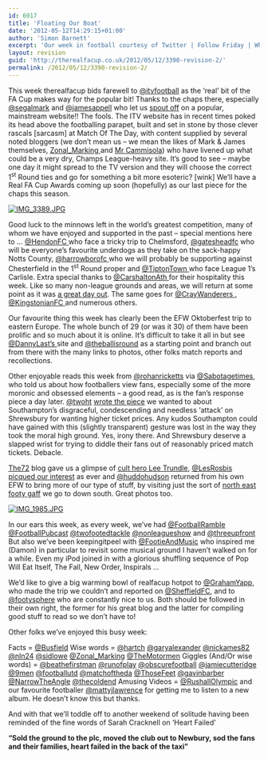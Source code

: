 ```yaml
---
id: 6917
title: 'Floating Our Boat'
date: '2012-05-12T14:29:15+01:00'
author: 'Simon Barnett'
excerpt: 'Our week in football courtesy of Twitter | Follow Friday | What we enjoyed this week | keepingitpeel | What''s up next? | Who made us chuckle | Thanks to a few (actually more than a few) | Do have a mooch round the site'
layout: revision
guid: 'http://therealfacup.co.uk/2012/05/12/3390-revision-2/'
permalink: /2012/05/12/3390-revision-2/
---
```


This week therealfacup bids farewell to [@itvfootball](http://twitter.com/itvfootball) as the ‘real’ bit of the FA Cup makes way for the popular bit! Thanks to the chaps there, especially [@segalmark](http://twitter.com/segalmark) and [@jamesappell](http://twitter.com/jamesappell) who let us [spout off](http://www.itv.com/sport/football/facup/) on a popular, mainstream website!! The fools. The ITV website has in recent times poked its head above the footballing parapet, built and set in stone by those clever rascals \[sarcasm\] at Match Of The Day, with content supplied by several noted bloggers (we don’t mean us – we mean the likes of Mark &amp; James themselves, [Zonal\_Marking ](http://twitter.com/zonal_marking)and [Mr Cammisola](http://twitter.com/rcammisola)) who have livened up what could be a very dry, Champs League-heavy site. It’s good to see – maybe one day it might spread to the TV version and they will choose the correct 1<sup>st</sup> Round ties and go for something a bit more esoteric? \[wink\] We’ll have a Real FA Cup Awards coming up soon (hopefully) as our last piece for the chaps this season.

[![IMG_3389.JPG](http://lh6.ggpht.com/_3L4_Y2OBz2M/TIgaRvBbcSI/AAAAAAAAChw/YeopqMjerY8/IMG_3389.JPG?imgmax=200)](http://lh6.ggpht.com/_3L4_Y2OBz2M/TIgaRvBbcSI/AAAAAAAAChw/YeopqMjerY8/IMG_3389.JPG?imgmax=640)

Good luck to the minnows left in the world’s greatest competition, many of whom we have enjoyed and supported in the past – special mentions here to … [@HendonFC ](http://twitter.com/hendonfc)who face a tricky trip to Chelmsford, [@gatesheadfc](http://twitter.com/gatesheadfc) who will be everyone’s favourite underdogs as they take on the sack-happy Notts County, [@harrowborofc ](http://twitter.com/harrowborofc)who we will probably be supporting against Chesterfield in the 1<sup>st</sup> Round proper and [@TiptonTown ](http://twitter.com/tiptontownfc)who face League 1’s Carlisle. Extra special thanks to [@CarshaltonAth ](http://twitter.com/carshaltonath)for their hospitality this week. Like so many non-league grounds and areas, we will return at some point as it was [a great day out](http://therealfacup.co.uk/2010/10/24/hope/). The same goes for [@CrayWanderers ](http://twitter.com/craywanderers), [@KingstonianFC ](http://twitter.com/kingstonianfc) and numerous others.

Our favourite thing this week has clearly been the EFW Oktoberfest trip to eastern Europe. The whole bunch of 29 (or was it 30) of them have been prolific and so much about it is online. It’s difficult to take it all in but see [@DannyLast’s ](http://twitter.com/dannylast)site and [@theballisround](http://twitter.com/theballisround) as a starting point and branch out from there with the many links to photos, other folks match reports and recollections.

Other enjoyable reads this week from [@rohanricketts](http://twitter.com/rohanricketts) via [@Sabotagetimes](http://twitter.com/sabotagetimes), who told us about how footballers view fans, especially some of the more moronic and obsessed elements – a good read, as is the fan’s response piece a day later. [@twoht](http://twitter.com/twoht) [wrote the piece](http://www.twohundredpercent.net/?p=9636) we wanted to about Southampton’s disgraceful, condescending and needless ‘attack’ on Shrewsbury for wanting higher ticket prices. Any kudos Southampton could have gained with this (slightly transparent) gesture was lost in the way they took the moral high ground. Yes, irony there. And Shrewsbury deserve a slapped wrist for trying to diddle their fans out of reasonably priced match tickets. Debacle.

[The72](http://twitter.com/the72football) blog gave us a glimpse of [cult hero Lee Trundle](http://theseventytwo.com/?p=471), [@LesRosbis](http://twitter.com/lesrosbifs) [picqued our interest](http://lesrosbifs.net/) as ever and [@huddohudson](http://twitter.com/huddohudson) returned from his own EFW to bring more of our type of stuff, by visiting just the sort of [north east footy gaff](http://ganninaway.blogspot.com/) we go to down south. Great photos too.

[![IMG_1985.JPG](http://lh3.ggpht.com/_3L4_Y2OBz2M/S6lQiWfAPKI/AAAAAAAACBU/m7niK2drIfU/IMG_1985.JPG?imgmax=200)](http://lh3.ggpht.com/_3L4_Y2OBz2M/S6lQiWfAPKI/AAAAAAAACBU/m7niK2drIfU/IMG_1985.JPG?imgmax=640)

In our ears this week, as every week, we’ve had [@FootballRamble](http://twitter.com/footballramble) [@FootballPubcast](http://twitter.com/footballpubcast) [@twofootedtackle](http://twitter.com/twofootedtackle) [@nonleagueshow](http://twitter.com/nonleagueshow) and [@threeupfront](http://twitter.com/threeupfront) But also we’ve been keepingitpeel with [@FootieAndMusic](http://twitter.com/footieandmusic) who inspired me (Damon) in particular to revisit some musical ground I haven’t walked on for a while. Even my iPod joined in with a glorious shuffling sequence of Pop Will Eat Itself, The Fall, New Order, Inspirals …

We’d like to give a big warming bowl of realfacup hotpot to [@GrahamYapp](http://twitter.com/grahamyapp), who made the trip we couldn’t and reported on [@SheffieldFC](http://twitter.com/sheffieldfc), and to [@footysphere](http://twitter.com/footysphere) who are constantly nice to us. Both should be followed in their own right, the former for his great blog and the latter for compiling good stuff to read so we don’t have to!

Other folks we’ve enjoyed this busy week:

Facts = [@Busfield](http://twitter.com/busfield) Wise words = [@hartch](http://twitter.com/hartch) [@garyalexander](http://twitter.com/garyalexander) [@nickames82](http://twitter.com/nickames82) [@nln24](http://twitter.com/nln24) [@sidlowe](http://twitter.com/sidlowe) [@Zonal\_Marking](http://twitter.com/zonal_marking) [@TheMotormen](http://twitter.com/themotormen) Giggles (And/Or wise words) = [@beathefirstman](http://twitter.com/beatthefirstman) [@runofplay](http://twitter.com/runofplay) [@obscurefootball](http://twitter.com/obscurefootball) [@jamiecutteridge](http://twitter.com/jamiecutteridge) [@9men](http://twitter.com/9men) [@footballutd](http://twitter.com/footballutd) [@matchoftheda](http://twitter.com/matchoftheda) [@ThoseFeet](http://twitter.com/thosefeet) [@gavinbarber](http://twitter.com/gavinbarber) [@NarrowTheAngle](http://twitter.com/narrowtheangle) [@thecoldend](http://twitter.com/thecoldend) Amusing Videos = [@RushallOlympic](http://twitter.com/rushallolympic) and our favourite footballer [@mattyjlawrence](http://twitter.com/mattyjlawrence) for getting me to listen to a new album. He doesn’t know this but thanks.

And with that we’ll toddle off to another weekend of solitude having been reminded of the fine words of Sarah Cracknell on ‘Heart Failed’

**“Sold the ground to the plc, moved the club out to Newbury, sod the fans and their families, heart failed in the back of the taxi”**